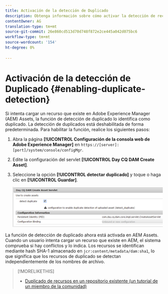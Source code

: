 ```yaml
---
title: Activación de la detección de Duplicado
description: Obtenga información sobre cómo activar la detección de recursos de duplicado en AEM.
contentOwner: AG
translation-type: tm+mt
source-git-commit: 26e860cd513d70d748f872e2ce445a042d075bc6
workflow-type: tm+mt
source-wordcount: '154'
ht-degree: 0%

---
```



# Activación de la detección de Duplicado {#enabling-duplicate-detection}

Si intenta cargar un recurso que existe en Adobe Experience Manager (AEM) Assets, la función de detección de duplicado lo identifica como duplicado. La detección de duplicados está deshabilitada de forma predeterminada. Para habilitar la función, realice los siguientes pasos:

1. Abra la página **[!UICONTROL Configuración de la consola web de Adobe Experience Manager]** en `https://[server]:[port]/system/console/configMgr`.
1. Edite la configuración del servlet **[!UICONTROL Day CQ DAM Create Asset]**.
1. Seleccione la opción **[!UICONTROL detectar duplicado]** y toque o haga clic en **[!UICONTROL Guardar]**.

   ![Seleccione la opción Detectar duplicado en el servlet](assets/chlimage_1-377.png)

La función de detección de duplicado ahora está activada en AEM Assets. Cuando un usuario intenta cargar un recurso que existe en AEM, el sistema comprueba si hay conflictos y lo indica. Los recursos se identifican mediante hash SHA-1 almacenado en `jcr:content/metadata/dam:sha1`, lo que significa que los recursos de duplicado se detectan independientemente de los nombres de archivo.

>[!MORELIKETHIS]
>
>* [Duplicado de recursos en un repositorio existente (un tutorial de un miembro de la comunidad)](https://experience-aem.blogspot.com/2019/06/aem-65-find-duplicate-assets-binaries-in-existing-repository.html)

